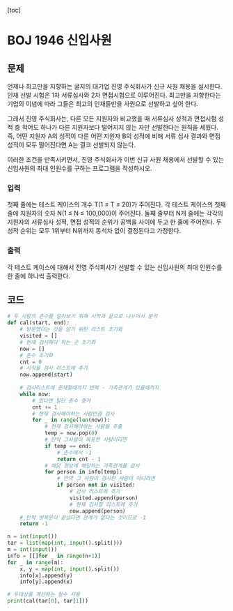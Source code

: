 [toc]

# BOJ 1946 신입사원



## 문제

언제나 최고만을 지향하는 굴지의 대기업 진영 주식회사가 신규 사원 채용을 실시한다. 인재 선발 시험은 1차 서류심사와 2차 면접시험으로 이루어진다. 최고만을 지향한다는 기업의 이념에 따라 그들은 최고의 인재들만을 사원으로 선발하고 싶어 한다.

그래서 진영 주식회사는, 다른 모든 지원자와 비교했을 때 서류심사 성적과 면접시험 성적 중 적어도 하나가 다른 지원자보다 떨어지지 않는 자만 선발한다는 원칙을 세웠다. 즉, 어떤 지원자 A의 성적이 다른 어떤 지원자 B의 성적에 비해 서류 심사 결과와 면접 성적이 모두 떨어진다면 A는 결코 선발되지 않는다.

이러한 조건을 만족시키면서, 진영 주식회사가 이번 신규 사원 채용에서 선발할 수 있는 신입사원의 최대 인원수를 구하는 프로그램을 작성하시오.

### 입력

첫째 줄에는 테스트 케이스의 개수 T(1 ≤ T ≤ 20)가 주어진다. 각 테스트 케이스의 첫째 줄에 지원자의 숫자 N(1 ≤ N ≤ 100,000)이 주어진다. 둘째 줄부터 N개 줄에는 각각의 지원자의 서류심사 성적, 면접 성적의 순위가 공백을 사이에 두고 한 줄에 주어진다. 두 성적 순위는 모두 1위부터 N위까지 동석차 없이 결정된다고 가정한다.

### 출력

각 테스트 케이스에 대해서 진영 주식회사가 선발할 수 있는 신입사원의 최대 인원수를 한 줄에 하나씩 출력한다.



## 코드

```python
# 두 사람의 촌수를 알아보기 위해 시작과 끝으로 나누어서 분석
def cal(start, end):
    # 방문했다는 것을 담기 위한 리스트 초기화
    visited = []
    # 현재 검사해야 하는 곳 초기화
    now = []
    # 촌수 초기화
    cnt = 0
    # 시작을 검사 리스트에 추가
    now.append(start)
    
    # 검사리스트에 존재할때까지 반복 - 가족관계가 있을때까지
    while now:
        # 있다면 일단 촌수 증가
        cnt += 1
        # 현재 검사해야하는 사람만큼 검사
        for _ in range(len(now)):
            # 현재 검사해야하는 사람을 추출
            temp = now.pop(0)
            # 만약 그사람이 목표한 사람이라면
            if temp == end:
                # 촌수에서 -1
                return cnt - 1
            # 해당 정보에 해당하는 가족관계를 검사
            for person in info[temp]:
                # 만약 그 사람이 검사한 사람이 아니라면
                if person not in visited:
                    # 검사 리스트에 추가
                    visited.append(person)
                    # 현재 검사할 리스트에 추가
                    now.append(person)
    # 만약 반복문이 끝났다면 관계가 없다는 것이므로 -1
    return -1

n = int(input())
tar = list(map(int, input().split()))
m = int(input())
info = [[]for _ in range(n+1)]
for _ in range(m):
    x, y = map(int, input().split())
    info[x].append(y)
    info[y].append(x)

# 두대상을 계산하는 함수 사용
print(cal(tar[0], tar[1]))
```

